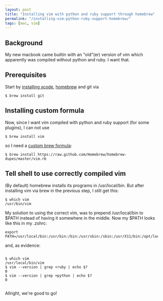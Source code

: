 ```yaml
---
layout: post
title: "Installing vim with python and ruby support through homebrew"
permalink: "/installing-vim-python-ruby-support-homebrew/"
tags: [mac, vim]
---
```


<h2>Background</h2>
My new macbook came builtin with an "old"(er) version of vim which apparently was compiled without python and ruby. I want that.

<h2>Prerequisites</h2>
Start by <a href="http://developer.apple.com/xcode/">installing xcode</a>, <a href="http://mxcl.github.com/homebrew/">homebrew</a> and git via <pre><code lang=""bash"">$ brew install git</code></pre>
<h2>Installing custom formula</h2>
Now, since I want vim compiled with python and ruby support (for some plugins), I can not use

<pre><code lang=""bash"">$ brew install vim</code></pre>

so I need a <a href="https://raw.github.com/Homebrew/homebrew-dupes/master/vim.rb">custom brew formula</a>:

<pre><code lang=""bash"">$ brew install https://raw.github.com/Homebrew/homebrew-dupes/master/vim.rb</code></pre>
<h2>Tell shell to use correctly compiled vim</h2>
(By default) homebrew installs its programs in /usr/local/bin. But after installing vim via brew in the previous step, I still get this:

<pre><code lang=""bash"">$ which vim
/usr/bin/vim</code></pre>

My solution to using the correct vim, was to prepend /usr/local/bin to $PATH instead of having it somewhere in the middle. Now my $PATH looks like this in my .zshrc:

<pre><code lang=""bash"">export PATH=/usr/local/bin:/usr/bin:/bin:/usr/sbin:/sbin:/usr/X11/bin:/opt/local/bin:/usr/local/git/bin</code></pre>

and, as evidence:
<pre><pre><code lang=""bash"">$ which vim
/usr/local/bin/vim
$ vim --version | grep +ruby | echo $?
0
$ vim --version | grep +python | echo $?
0</code></pre></pre>

Allright, we're good to go!
